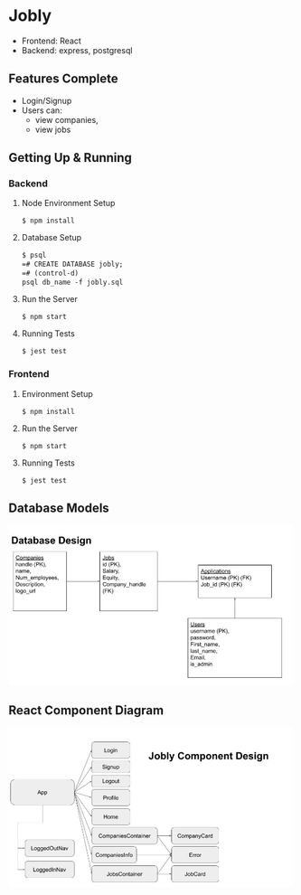 # Jobly
- Frontend: React
- Backend: express, postgresql

## Features Complete
- Login/Signup
- Users can: 
    - view companies, 
    - view jobs

## Getting Up & Running
### Backend
1. Node Environment Setup
    ```console
    $ npm install
    ```
2. Database Setup
    ```console
    $ psql
    =# CREATE DATABASE jobly;
    =# (control-d)
    psql db_name -f jobly.sql
    ```
3. Run the Server
    ```console
    $ npm start
    ```
4. Running Tests
     ```console
    $ jest test
    ```

### Frontend
1. Environment Setup
    ```console
    $ npm install
    ```
    
2. Run the Server
    ```console
    $ npm start
    ```
3. Running Tests
     ```console
    $ jest test
    ```

## Database Models
![db_models_diagram](./DB_Model.jpg)

## React Component Diagram
![react_component_diagram](./Component_Design.jpg)
